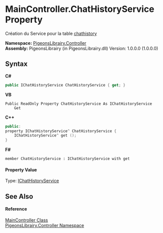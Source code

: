 # MainController.ChatHistoryService Property 
 

Création du Service pour la table <a href="f6e3b8f2-5289-041c-bfed-7d1e9141308b">chathistory</a>

**Namespace:**&nbsp;<a href="55678277-c7be-459a-277f-cb45581aba7a">PigeonsLibrairy.Controller</a><br />**Assembly:**&nbsp;PigeonsLibrairy (in PigeonsLibrairy.dll) Version: 1.0.0.0 (1.0.0.0)

## Syntax

**C#**<br />
``` C#
public IChatHistoryService ChatHistoryService { get; }
```

**VB**<br />
``` VB
Public ReadOnly Property ChatHistoryService As IChatHistoryService
	Get
```

**C++**<br />
``` C++
public:
property IChatHistoryService^ ChatHistoryService {
	IChatHistoryService^ get ();
}
```

**F#**<br />
``` F#
member ChatHistoryService : IChatHistoryService with get

```


#### Property Value
Type: <a href="74a05aac-fea9-44a8-c825-458461124317">IChatHistoryService</a>

## See Also


#### Reference
<a href="ef92cf0e-b93b-f11d-1cad-3caca4231fc8">MainController Class</a><br /><a href="55678277-c7be-459a-277f-cb45581aba7a">PigeonsLibrairy.Controller Namespace</a><br />